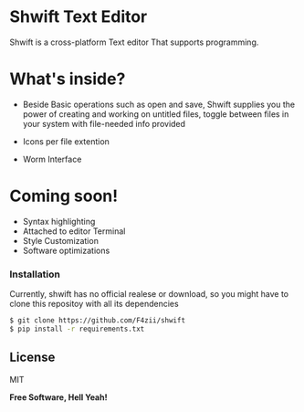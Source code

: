 # Shwift Text Editor


Shwift is a cross-platform Text editor That supports programming.



# What's inside?

  - Beside Basic operations such as open and save, Shwift supplies you the power of creating and working on untitled files, toggle between files in your system with file-needed info provided
 
  - Icons per file extention
  
  - Worm Interface

# Coming soon!

  - Syntax highlighting
  - Attached to editor Terminal
  - Style Customization
  - Software optimizations

### Installation

Currently, shwift has no official realese or download, so you might have to clone this repositoy with all its dependencies

```sh
$ git clone https://github.com/F4zii/shwift
$ pip install -r requirements.txt
```
 

License
----

MIT

**Free Software, Hell Yeah!**



